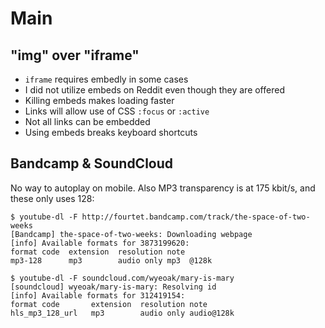 Main
=====

"img" over "iframe"
-------------------

- `iframe` requires embedly in some cases
- I did not utilize embeds on Reddit even though they are offered
- Killing embeds makes loading faster
- Links will allow use of CSS `:focus` or `:active`
- Not all links can be embedded
- Using embeds breaks keyboard shortcuts

Bandcamp & SoundCloud
---------------------

No way to autoplay on mobile. Also MP3 transparency is at 175 kbit/s, and
these only uses 128:

~~~
$ youtube-dl -F http://fourtet.bandcamp.com/track/the-space-of-two-weeks
[Bandcamp] the-space-of-two-weeks: Downloading webpage
[info] Available formats for 3873199620:
format code  extension  resolution note
mp3-128      mp3        audio only mp3  @128k
~~~

~~~
$ youtube-dl -F soundcloud.com/wyeoak/mary-is-mary
[soundcloud] wyeoak/mary-is-mary: Resolving id
[info] Available formats for 312419154:
format code       extension  resolution note
hls_mp3_128_url   mp3        audio only audio@128k
~~~

